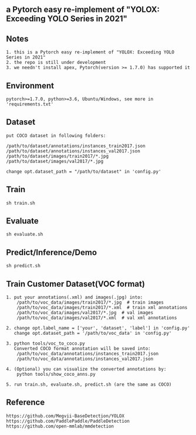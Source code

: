 ## a Pytorch easy re-implement of "YOLOX: Exceeding YOLO Series in 2021"

## Notes
    1. this is a Pytorch easy re-implement of "YOLOX: Exceeding YOLO Series in 2021"
    2. the repo is still under development
    3. we needn't install apex, Pytorch(version >= 1.7.0) has supported it

## Environment
    pytorch>=1.7.0, python>=3.6, Ubuntu/Windows, see more in 'requirements.txt'

## Dataset
    put COCO dataset in following folders:

    /path/to/dataset/annotations/instances_train2017.json
    /path/to/dataset/annotations/instances_val2017.json
    /path/to/dataset/images/train2017/*.jpg
    /path/to/dataset/images/val2017/*.jpg
    
    change opt.dataset_path = "/path/to/dataset" in 'config.py'

## Train
    sh train.sh
    
## Evaluate
    sh evaluate.sh
    
## Predict/Inference/Demo
    sh predict.sh

## Train Customer Dataset(VOC format)
    
    1. put your annotations(.xml) and images(.jpg) into:
        /path/to/voc_data/images/train2017/*.jpg  # train images
        /path/to/voc_data/images/train2017/*.xml  # train xml annotations
        /path/to/voc_data/images/val2017/*.jpg  # val images
        /path/to/voc_data/images/val2017/*.xml  # val xml annotations

    2. change opt.label_name = ['your', 'dataset', 'label'] in 'config.py'
       change opt.dataset_path = '/path/to/voc_data' in 'config.py'

    3. python tools/voc_to_coco.py
       Converted COCO format annotation will be saved into:
        /path/to/voc_data/annotations/instances_train2017.json
        /path/to/voc_data/annotations/instances_val2017.json
    
    4. (Optional) you can visualize the converted annotations by:
        python tools/show_coco_anns.py
    
    5. run train.sh, evaluate.sh, predict.sh (are the same as COCO)

## Reference
    https://github.com/Megvii-BaseDetection/YOLOX
    https://github.com/PaddlePaddle/PaddleDetection
    https://github.com/open-mmlab/mmdetection
